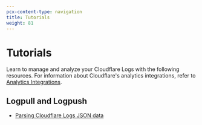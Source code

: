 ```yaml
---
pcx-content-type: navigation
title: Tutorials
weight: 81
---
```


# Tutorials

Learn to manage and analyze your Cloudflare Logs with the following resources. For information about Cloudflare's analytics integrations, refer to [Analytics Integrations](/fundamentals/data-products/analytics-integrations).

## Logpull and Logpush

*   [Parsing Cloudflare Logs JSON data](/logs/tutorials/parsing-json-log-data/)
